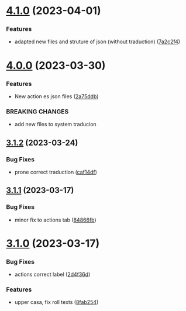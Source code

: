 # [4.1.0](https://github.com/allnnde/pf2e-esp-translation/compare/v4.0.0...v4.1.0) (2023-04-01)


### Features

* adapted new files and struture of json (without traduction) ([7a2c2f4](https://github.com/allnnde/pf2e-esp-translation/commit/7a2c2f47108ef7f3c98fa3535e55561507be7812))



# [4.0.0](https://github.com/allnnde/pf2e-esp-translation/compare/v3.1.2...v4.0.0) (2023-03-30)


### Features

* New action es json files ([2a75ddb](https://github.com/allnnde/pf2e-esp-translation/commit/2a75ddbceb0f5941e5f0363ea891e6ba789b5998))


### BREAKING CHANGES

* add new files to system traducion



## [3.1.2](https://github.com/allnnde/pf2e-esp-translation/compare/v3.1.1...v3.1.2) (2023-03-24)


### Bug Fixes

* prone correct traduction ([caf14df](https://github.com/allnnde/pf2e-esp-translation/commit/caf14dfa2c1fe8faa6b55b07221791e1d535707a))



## [3.1.1](https://github.com/allnnde/pf2e-esp-translation/compare/v3.1.0...v3.1.1) (2023-03-17)


### Bug Fixes

* minor fix to actions tab ([84866fb](https://github.com/allnnde/pf2e-esp-translation/commit/84866fbe7133df88c4919439e4ce58a3ef92d6c0))



# [3.1.0](https://github.com/allnnde/pf2e-esp-translation/compare/v3.0.2...v3.1.0) (2023-03-17)


### Bug Fixes

* actions correct label ([2d4f36d](https://github.com/allnnde/pf2e-esp-translation/commit/2d4f36df4cc113858e4e8b81df90de41ffea48a2))


### Features

* upper casa, fix roll texts ([8fab254](https://github.com/allnnde/pf2e-esp-translation/commit/8fab254123efb3092a67d4c853f27e3619a0403c))



